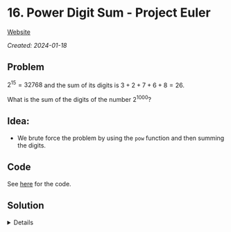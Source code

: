 # 16. Power Digit Sum - Project Euler

[Website](https://projecteuler.net/problem=16)

_Created: 2024-01-18_

## Problem

$2^{15} = 32768$ and the sum of its digits is $3 + 2 + 7 + 6 + 8 = 26$.

What is the sum of the digits of the number $2^{1000}$?

## Idea:
- We brute force the problem by using the `pow` function and then summing the digits.

## Code
See [here](https://github.com/slow-connect/project-euler/blob/main/016%20Power%20Digit%20Sum/main.py) for the code.

## Solution
<details>
1366
</details>
